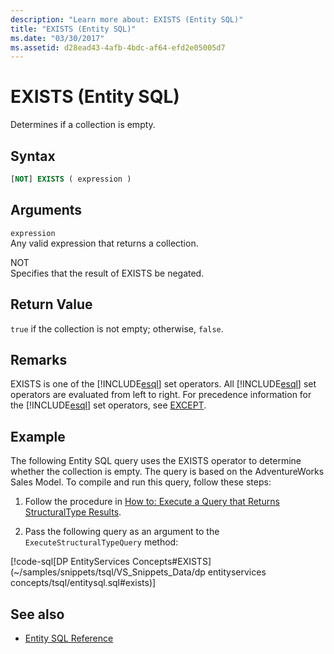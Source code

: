 ```yaml
---
description: "Learn more about: EXISTS (Entity SQL)"
title: "EXISTS (Entity SQL)"
ms.date: "03/30/2017"
ms.assetid: d28ead43-4afb-4bdc-af64-efd2e05005d7
---
```

# EXISTS (Entity SQL)

Determines if a collection is empty.  
  
## Syntax  
  
```sql  
[NOT] EXISTS ( expression )  
```  
  
## Arguments  

 `expression`  
 Any valid expression that returns a collection.  
  
 NOT  
 Specifies that the result of EXISTS be negated.  
  
## Return Value  

 `true` if the collection is not empty; otherwise, `false`.  
  
## Remarks  

 EXISTS is one of the [!INCLUDE[esql](../../../../../../includes/esql-md.md)] set operators. All [!INCLUDE[esql](../../../../../../includes/esql-md.md)] set operators are evaluated from left to right. For precedence information for the [!INCLUDE[esql](../../../../../../includes/esql-md.md)] set operators, see [EXCEPT](except-entity-sql.md).  
  
## Example  

 The following Entity SQL query uses the EXISTS operator to determine whether the collection is empty. The query is based on the AdventureWorks Sales Model. To compile and run this query, follow these steps:  
  
1. Follow the procedure in [How to: Execute a Query that Returns StructuralType Results](../how-to-execute-a-query-that-returns-structuraltype-results.md).  
  
2. Pass the following query as an argument to the `ExecuteStructuralTypeQuery` method:  
  
 [!code-sql[DP EntityServices Concepts#EXISTS](~/samples/snippets/tsql/VS_Snippets_Data/dp entityservices concepts/tsql/entitysql.sql#exists)]  
  
## See also

- [Entity SQL Reference](entity-sql-reference.md)
